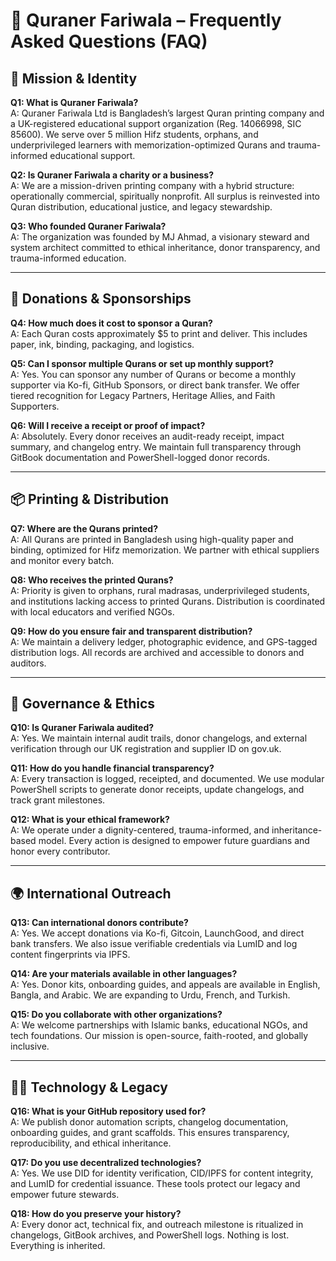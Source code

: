 

# 📘 Quraner Fariwala – Frequently Asked Questions (FAQ)

## 🕌 Mission & Identity

**Q1: What is Quraner Fariwala?**  
A: Quraner Fariwala Ltd is Bangladesh’s largest Quran printing company and a UK-registered educational support organization (Reg. 14066998, SIC 85600). We serve over 5 million Hifz students, orphans, and underprivileged learners with memorization-optimized Qurans and trauma-informed educational support.

**Q2: Is Quraner Fariwala a charity or a business?**  
A: We are a mission-driven printing company with a hybrid structure: operationally commercial, spiritually nonprofit. All surplus is reinvested into Quran distribution, educational justice, and legacy stewardship.

**Q3: Who founded Quraner Fariwala?**  
A: The organization was founded by MJ Ahmad, a visionary steward and system architect committed to ethical inheritance, donor transparency, and trauma-informed education.

---

## 💸 Donations & Sponsorships

**Q4: How much does it cost to sponsor a Quran?**  
A: Each Quran costs approximately $5 to print and deliver. This includes paper, ink, binding, packaging, and logistics.

**Q5: Can I sponsor multiple Qurans or set up monthly support?**  
A: Yes. You can sponsor any number of Qurans or become a monthly supporter via Ko-fi, GitHub Sponsors, or direct bank transfer. We offer tiered recognition for Legacy Partners, Heritage Allies, and Faith Supporters.

**Q6: Will I receive a receipt or proof of impact?**  
A: Absolutely. Every donor receives an audit-ready receipt, impact summary, and changelog entry. We maintain full transparency through GitBook documentation and PowerShell-logged donor records.

---

## 📦 Printing & Distribution

**Q7: Where are the Qurans printed?**  
A: All Qurans are printed in Bangladesh using high-quality paper and binding, optimized for Hifz memorization. We partner with ethical suppliers and monitor every batch.

**Q8: Who receives the printed Qurans?**  
A: Priority is given to orphans, rural madrasas, underprivileged students, and institutions lacking access to printed Qurans. Distribution is coordinated with local educators and verified NGOs.

**Q9: How do you ensure fair and transparent distribution?**  
A: We maintain a delivery ledger, photographic evidence, and GPS-tagged distribution logs. All records are archived and accessible to donors and auditors.

---

## 🧾 Governance & Ethics

**Q10: Is Quraner Fariwala audited?**  
A: Yes. We maintain internal audit trails, donor changelogs, and external verification through our UK registration and supplier ID on gov.uk.

**Q11: How do you handle financial transparency?**  
A: Every transaction is logged, receipted, and documented. We use modular PowerShell scripts to generate donor receipts, update changelogs, and track grant milestones.

**Q12: What is your ethical framework?**  
A: We operate under a dignity-centered, trauma-informed, and inheritance-based model. Every action is designed to empower future guardians and honor every contributor.

---

## 🌍 International Outreach

**Q13: Can international donors contribute?**  
A: Yes. We accept donations via Ko-fi, Gitcoin, LaunchGood, and direct bank transfers. We also issue verifiable credentials via LumID and log content fingerprints via IPFS.

**Q14: Are your materials available in other languages?**  
A: Yes. Donor kits, onboarding guides, and appeals are available in English, Bangla, and Arabic. We are expanding to Urdu, French, and Turkish.

**Q15: Do you collaborate with other organizations?**  
A: We welcome partnerships with Islamic banks, educational NGOs, and tech foundations. Our mission is open-source, faith-rooted, and globally inclusive.

---

## 🧑‍💻 Technology & Legacy

**Q16: What is your GitHub repository used for?**  
A: We publish donor automation scripts, changelog documentation, onboarding guides, and grant scaffolds. This ensures transparency, reproducibility, and ethical inheritance.

**Q17: Do you use decentralized technologies?**  
A: Yes. We use DID for identity verification, CID/IPFS for content integrity, and LumID for credential issuance. These tools protect our legacy and empower future stewards.

**Q18: How do you preserve your history?**  
A: Every donor act, technical fix, and outreach milestone is ritualized in changelogs, GitBook archives, and PowerShell logs. Nothing is lost. Everything is inherited.

